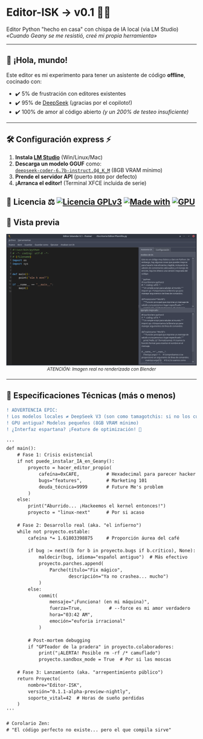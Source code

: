 # Editor-ISK → v0.1 🐍🔥

Editor Python "hecho en casa" con chispa de IA local (via LM Studio)  
*«Cuando Geany se me resistió, creé mi propia herramienta»*

---

## 🚀 **¡Hola, mundo!**
Este editor es mi experimento para tener un asistente de código **offline**, cocinado con:
- ✔️ 5% de frustración con editores existentes  
- ✔️ 95% de [DeepSeek](https://deepseek.com) (¡gracias por el copiloto!)  
- ✔️ 100% de amor al código abierto *(y un 200% de testeo insuficiente)*

---

## 🛠 **Configuración express** ⚡
1. **Instala [LM Studio](https://lmstudio.ai/download)** (Win/Linux/Mac)
2. **Descarga un modelo GGUF** como:  
   [`deepseek-coder-6.7b-instruct.Q4_K_M`](https://huggingface.co/TheBloke/deepseek-coder-6.7B-instruct-GGUF) (8GB VRAM mínimo)
3. **Prende el servidor API** (puerto `8080` por defecto)
4. **¡Arranca el editor!** (Terminal XFCE incluida de serie)

📜 Licencia ⚖️
[![Licencia GPLv3](https://img.shields.io/badge/⚖️_Licencia-GPLv3-important)](LICENSE)
[![Made with](https://img.shields.io/badge/Hecho_con-5%25_paciencia-ff69b4)](https://github.com/wsnlndrv)
[![GPU](https://img.shields.io/badge/GPU-8GB%2B-orange)](https://lmstudio.ai)
---

## 📸 **Vista previa**
<p align="center">
  <img src="https://raw.githubusercontent.com/wsnlndrv/Editor-ISK/main/Capturas/captura_20250625_050624.png" width="750" alt="Editor-ISK en acción">
  <br>
  <sup><em>ATENCIÓN: Imagen real no renderizada con Blender</em></sup>
</p>

---

## 🧪 **Especificaciones Técnicas (más o menos)**
```diff
! ADVERTENCIA EPIC:
! Los modelos locales ≠ DeepSeek V3 (son como tamagotchis: si no los cuidas, se mueren)
! GPU antigua? Modelos pequeños (8GB VRAM mínimo)
! ¿Interfaz espartana? ¡Feature de optimización! 🚀

'''
def main():
    # Fase 1: Crisis existencial
    if not puede_instalar_IA_en_Geany():
        proyecto = hacer_editor_propio(
            cafeína=0xCAFE,          # Hexadecimal para parecer hacker
            bugs="features",         # Marketing 101
            deuda_técnica=9999       # Future Me's problem
        )
    else:
        print("Aburrido... ¡Hackeemos el kernel entonces!")
        proyecto = "linux-next"      # Por si acaso

    # Fase 2: Desarrollo real (aka. "el infierno")
    while not proyecto.estable:
        cafeína *= 1.61803398875     # Proporción áurea del café
        
        if bug := next((b for b in proyecto.bugs if b.crítico), None):
            maldecir(bug, idioma="español antiguo")  # Más efectivo
            proyecto.parches.append(
                Parche(título="Fix mágico", 
                       descripción="Ya no crashea... mucho")
            )
        else:
            commit(
                mensaje="¡Funciona! (en mi máquina)",
                fuerza=True,          # --force es mi amor verdadero
                hora="03:42 AM",
                emoción="euforia irracional"
            )
        
        # Post-mortem debugging
        if "GPTeador de la pradera" in proyecto.colaboradores:
            print("¡ALERTA! Posible rm -rf /* camuflado")
            proyecto.sandbox_mode = True  # Por si las moscas

    # Fase 3: Lanzamiento (aka. "arrepentimiento público")    
    return Proyecto(
        nombre="Editor-ISK", 
        versión="0.1.1-alpha-preview-nightly",
        soporte_vital=42  # Horas de sueño perdidas
    )
'''

# Corolario Zen:
# "El código perfecto no existe... pero el que compila sirve"
